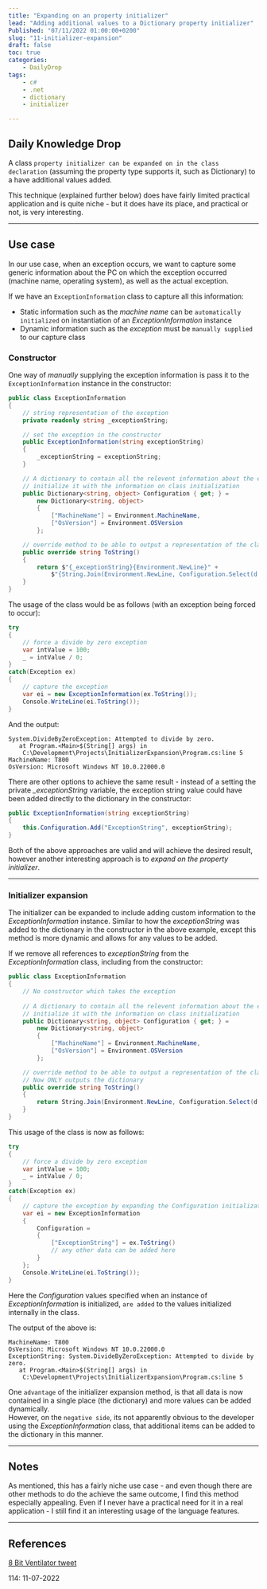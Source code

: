```yaml
---
title: "Expanding on an property initializer"
lead: "Adding additional values to a Dictionary property initializer"
Published: "07/11/2022 01:00:00+0200"
slug: "11-initializer-expansion"
draft: false
toc: true
categories:
    - DailyDrop
tags:
    - c#
    - .net
    - dictionary
    - initializer

---
```


## Daily Knowledge Drop

A class `property initializer can be expanded on in the class declaration` (assuming the property type supports it, such as Dictionary) to a have additional values added.

This technique (explained further below) does have fairly limited practical application and is quite niche - but it does have its place, and practical or not, is very interesting.

---

## Use case

In our use case, when an exception occurs, we want to capture some generic information about the PC on which the exception occurred (machine name, operating system), as well as the actual exception.

If we have an `ExceptionInformation` class to capture all this information:
- Static information such as the _machine name_ can be `automatically initialized` on instantiation of an _ExceptionInformation_ instance
- Dynamic information such as the _exception_ must be `manually supplied` to our capture class

### Constructor

One way of _manually_ supplying the exception information is pass it to the `ExceptionInformation` instance in the constructor:

``` csharp
public class ExceptionInformation
{
    // string representation of the exception
    private readonly string _exceptionString;

    // set the exception in the constructor
    public ExceptionInformation(string exceptionString)
    {
        _exceptionString = exceptionString;
    }

    // A dictionary to contain all the relevent information about the exception
    // initialize it with the information on class initialization
    public Dictionary<string, object> Configuration { get; } = 
        new Dictionary<string, object>
        {
            ["MachineName"] = Environment.MachineName,
            ["OsVersion"] = Environment.OSVersion
        };

    // override method to be able to output a representation of the class
    public override string ToString()
    {
        return $"{_exceptionString}{Environment.NewLine}" +
            $"{String.Join(Environment.NewLine, Configuration.Select(d => $"{d.Key}: { d.Value}"))}";
    }
}

```

The usage of the class would be as follows (with an exception being forced to occur):

``` csharp
try
{
    // force a divide by zero exception
    var intValue = 100;
    _ = intValue / 0;
}
catch(Exception ex)
{
    // capture the exception
    var ei = new ExceptionInformation(ex.ToString());
    Console.WriteLine(ei.ToString());
}
```

And the output:

``` terminal
System.DivideByZeroException: Attempted to divide by zero.
   at Program.<Main>$(String[] args) in 
    C:\Development\Projects\InitializerExpansion\Program.cs:line 5
MachineName: T800
OsVersion: Microsoft Windows NT 10.0.22000.0
```

There are other options to achieve the same result - instead of a setting the private _\_exceptionString_ variable, the exception string value could have been added directly to the dictionary in the constructor:

``` csharp
public ExceptionInformation(string exceptionString)
{
    this.Configuration.Add("ExceptionString", exceptionString);
}
```

Both of the above approaches are valid and will achieve the desired result, however another interesting approach is to _expand on the property initializer_.

---

### Initializer expansion

The initializer can be expanded to include adding custom information to the _ExceptionInformation_ instance. Similar to how the _exceptionString_ was added to the dictionary in the constructor in the above example, except this method is more dynamic and allows for any values to be added.

If we remove all references to _exceptionString_ from the _ExceptionInformation_ class, including from the constructor:

``` csharp
public class ExceptionInformation
{
    // No constructor which takes the exception
   
    // A dictionary to contain all the relevent information about the exception
    // initialize it with the information on class initialization
    public Dictionary<string, object> Configuration { get; } = 
        new Dictionary<string, object>
        {
            ["MachineName"] = Environment.MachineName,
            ["OsVersion"] = Environment.OSVersion
        };

    // override method to be able to output a representation of the class
    // Now ONLY outputs the dictionary
    public override string ToString()
    {
        return String.Join(Environment.NewLine, Configuration.Select(d => $"{d.Key}: {d.Value}"));
    }
}
```

This usage of the class is now as follows:

``` csharp
try
{
    // force a divide by zero exception
    var intValue = 100;
    _ = intValue / 0;
}
catch(Exception ex)
{
    // capture the exception by expanding the Configuration initialization
    var ei = new ExceptionInformation
    {
        Configuration =
        {
            ["ExceptionString"] = ex.ToString()
            // any other data can be added here
        }
    };
    Console.WriteLine(ei.ToString());
}
```

Here the _Configuration_ values specified when an instance of _ExceptionInformation_ is initialized, `are added` to the values initialized internally in the class.

The output of the above is:

``` terminal
MachineName: T800
OsVersion: Microsoft Windows NT 10.0.22000.0
ExceptionString: System.DivideByZeroException: Attempted to divide by zero.
   at Program.<Main>$(String[] args) in 
    C:\Development\Projects\InitializerExpansion\Program.cs:line 5
```

One `advantage` of the initializer expansion method, is that all data is now contained in a single place (the dictionary) and more values can be added dynamically.  
However, on the `negative side`, its not apparently obvious to the developer using the _ExceptionInformation_ class, that additional items can be added to the dictionary in this manner.

---

## Notes

As mentioned, this has a fairly niche use case - and even though there are other methods to do the achieve the same outcome, I find this method especially appealing. Even if I never have a practical need for it in a real application - I still find it an interesting usage of the language features.

---

## References

[8 Bit Ventilator tweet](https://twitter.com/8BitVentilator/status/1524685108606914564)   

<?# DailyDrop ?>114: 11-07-2022<?#/ DailyDrop ?>
